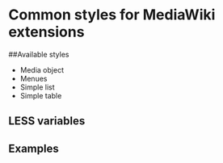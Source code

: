 # Common styles for MediaWiki extensions

##Available styles
- Media object
- Menues
- Simple list
- Simple table

## LESS variables

## Examples